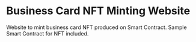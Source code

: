 # Business Card NFT Minting Website

Website to mint business card NFT produced on Smart Contract. Sample Smart Contract for NFT included. 
